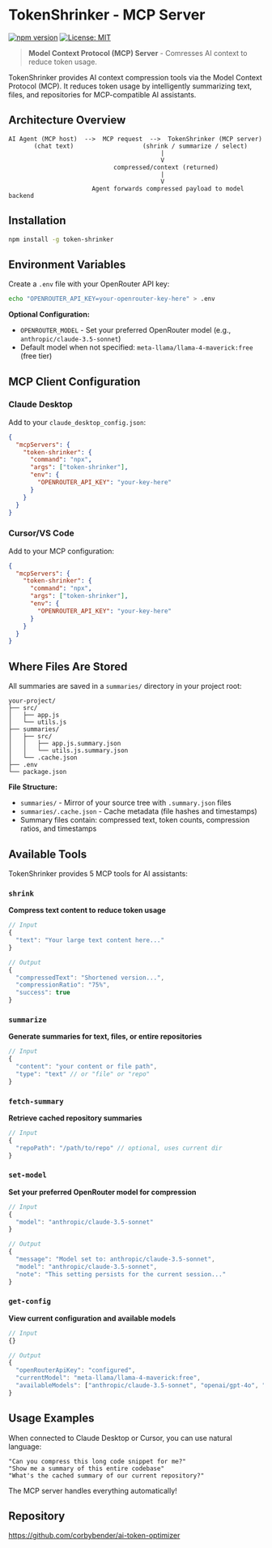# TokenShrinker - MCP Server

[![npm version](https://badge.fury.io/js/token-shrinker.svg)](https://badge.fury.io/js/token-shrinker)
[![License: MIT](https://img.shields.io/badge/License-MIT-yellow.svg)](https://opensource.org/licenses/MIT)

> **Model Context Protocol (MCP) Server** - Comresses AI context to reduce token usage.

TokenShrinker provides AI context compression tools via the Model Context Protocol (MCP). It reduces token usage by intelligently summarizing text, files, and repositories for MCP-compatible AI assistants.

## Architecture Overview

```
AI Agent (MCP host)  -->  MCP request  -->  TokenShrinker (MCP server)
       (chat text)                   (shrink / summarize / select)
                                          |
                                          V
                             compressed/context (returned)
                                          |
                                          V
                       Agent forwards compressed payload to model backend
```

## Installation

```bash
npm install -g token-shrinker
```

## Environment Variables

Create a `.env` file with your OpenRouter API key:

```bash
echo "OPENROUTER_API_KEY=your-openrouter-key-here" > .env
```

**Optional Configuration:**

- `OPENROUTER_MODEL` - Set your preferred OpenRouter model (e.g., `anthropic/claude-3.5-sonnet`)
- Default model when not specified: `meta-llama/llama-4-maverick:free` (free tier)

## MCP Client Configuration

### Claude Desktop

Add to your `claude_desktop_config.json`:

```json
{
  "mcpServers": {
    "token-shrinker": {
      "command": "npx",
      "args": ["token-shrinker"],
      "env": {
        "OPENROUTER_API_KEY": "your-key-here"
      }
    }
  }
}
```

### Cursor/VS Code

Add to your MCP configuration:

```json
{
  "mcpServers": {
    "token-shrinker": {
      "command": "npx",
      "args": ["token-shrinker"],
      "env": {
        "OPENROUTER_API_KEY": "your-key-here"
      }
    }
  }
}
```

## Where Files Are Stored

All summaries are saved in a `summaries/` directory in your project root:

```
your-project/
├── src/
│   ├── app.js
│   └── utils.js
├── summaries/
│   ├── src/
│   │   ├── app.js.summary.json
│   │   └── utils.js.summary.json
│   └── .cache.json
├── .env
└── package.json
```

**File Structure:**

- `summaries/` - Mirror of your source tree with `.summary.json` files
- `summaries/.cache.json` - Cache metadata (file hashes and timestamps)
- Summary files contain: compressed text, token counts, compression ratios, and timestamps

## Available Tools

TokenShrinker provides 5 MCP tools for AI assistants:

### `shrink`

**Compress text content to reduce token usage**

```javascript
// Input
{
  "text": "Your large text content here..."
}

// Output
{
  "compressedText": "Shortened version...",
  "compressionRatio": "75%",
  "success": true
}
```

### `summarize`

**Generate summaries for text, files, or entire repositories**

```javascript
// Input
{
  "content": "your content or file path",
  "type": "text" // or "file" or "repo"
}
```

### `fetch-summary`

**Retrieve cached repository summaries**

```javascript
// Input
{
  "repoPath": "/path/to/repo" // optional, uses current dir
}
```

### `set-model`

**Set your preferred OpenRouter model for compression**

```javascript
// Input
{
  "model": "anthropic/claude-3.5-sonnet"
}

// Output
{
  "message": "Model set to: anthropic/claude-3.5-sonnet",
  "model": "anthropic/claude-3.5-sonnet",
  "note": "This setting persists for the current session..."
}
```

### `get-config`

**View current configuration and available models**

```javascript
// Input
{}

// Output
{
  "openRouterApiKey": "configured",
  "currentModel": "meta-llama/llama-4-maverick:free",
  "availableModels": ["anthropic/claude-3.5-sonnet", "openai/gpt-4o", "..."]
}
```

## Usage Examples

When connected to Claude Desktop or Cursor, you can use natural language:

```
"Can you compress this long code snippet for me?"
"Show me a summary of this entire codebase"
"What's the cached summary of our current repository?"
```

The MCP server handles everything automatically!

## Repository

https://github.com/corbybender/ai-token-optimizer
